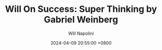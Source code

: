 ---
title: "Will On Success: Super Thinking by Gabriel Weinberg"
author: Will Napolini
date: 2024-04-09 20:55:00 +0800
categories: [Mindset, Book-summaries]
tags:
  [
    super-thinking,
    gabriel-weinberg,
    critical-thinking,
    creativity,
    problem-solving,
    mindset,
    mental-strength,
    decision-making,
    success,
    business-strategy,
    entrepreneurship,
    innovation,
    cognitive-biases,
    neuroscience,
    personal-development
  ]
image: https://pbs.twimg.com/media/GO16y7UXIAA2T_9?format=jpg&name=large
alt: "Will On Success: Super Thinking by Gabriel Weinberg"
fallback:
  - 
  # Replace with the URL of your backup image
  -
  # Replace with the URL of your backup image
---